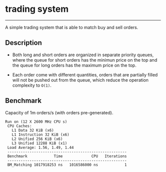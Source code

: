 # trading system
---
A simple trading system that is able to match buy and sell orders. 

## Description

- Both long and short orders are organized in separate priority queues, where the queue for short orders has the minimun price on the top and the queue for long orders has the maximum price on the top.

- Each order come with different quantities, orders that are partially filled will not be pushed out from the queue, which reduce the operation complexity to `O(1)`.

## Benchmark

Capacity of 1m orders/s (with orders pre-generated).

```
Run on (12 X 2600 MHz CPU s)
 CPU Caches:
   L1 Data 32 KiB (x6)
   L1 Instruction 32 KiB (x6)
   L2 Unified 256 KiB (x6)
   L3 Unified 12288 KiB (x1)
 Load Average: 1.56, 1.49, 1.44
 ------------------------------------------------------
 Benchmark            Time             CPU   Iterations
 ------------------------------------------------------
 BM_Matching 1017918253 ns   1016586000 ns            1
 ```
